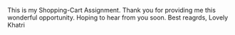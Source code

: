 This is my Shopping-Cart Assignment. Thank you for providing me this wonderful opportunity.
Hoping to hear from you soon.
Best reagrds,
Lovely Khatri

